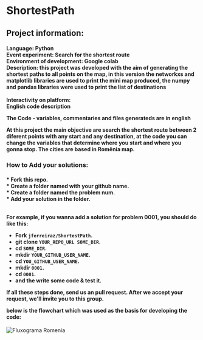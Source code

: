 # ShortestPath



<h2>Project information:</h2>
<h4>
Language: Python <br>
Event experiment: Search for the shortest route <br>
Environment of development: Google colab <br>
Description: this project was developed with the aim of generating the shortest paths to all points on the map, in this version the networkxs and matplotlib libraries are used to print the mini map produced, the numpy and pandas libraries were used to print the list of destinations
<br><br>
Interactivity on platform: <br>
English code description <br>

The Code - variables, commentaries and files generateds are in english <br>

At this project the main objective are search the shortest route between 2 diferent points with any start and any destination, at the code you can change the variables that determine where you start and where you gonna stop. The cities are based in Romênia map. <br>

### How to Add your solutions:
<h4>
  * Fork this repo. <br>
  * Create a folder named with your github name.<br>
  * Create a folder named the problem num.<br>
  * Add your solution in the folder.<br><br>

For example, if you wanna add a solution for problem 0001, you should do like this:

  * Fork `jferreiraz/ShortestPath`.
  * git clone `YOUR_REPO_URL SOME_DIR`.
  * cd `SOME_DIR`.
  * mkdir `YOUR_GITHUB_USER_NAME`.
  * cd `YOU_GITHUB_USER_NAME`.
  * mkdir `0001`.
  * cd `0001`.
  * and the write some code & test it.

If all these steps done, send us an pull request. After we accept your request, we'll invite you to this group.


below is the flowchart which was used as the basis for developing the code:

 </h4>

![Fluxograma Romenia](https://user-images.githubusercontent.com/106937501/190504950-b06ab5ff-4801-488c-aa62-464d4a69696f.png)
